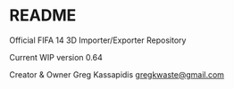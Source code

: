 # README #
Official FIFA 14 3D Importer/Exporter Repository

Current WIP version 0.64




Creator & Owner
Greg Kassapidis
gregkwaste@gmail.com